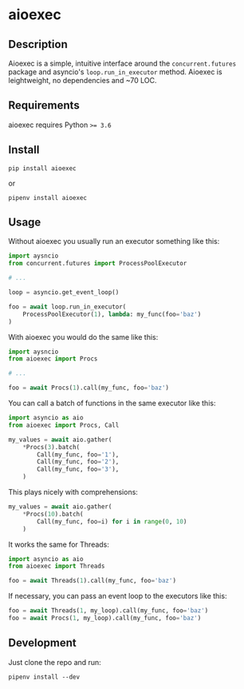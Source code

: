 
# aioexec


## Description

Aioexec is a simple, intuitive interface around the `concurrent.futures` package and asyncio's `loop.run_in_executor` method. Aioexec is leightweight, no dependencies and ~70 LOC.


## Requirements

aioexec requires Python `>= 3.6`


## Install

    pip install aioexec

or

    pipenv install aioexec


## Usage

Without aioexec you usually run an executor something like this:

```python
import aysncio
from concurrent.futures import ProcessPoolExecutor

# ...

loop = asyncio.get_event_loop()

foo = await loop.run_in_executor(
    ProcessPoolExecutor(1), lambda: my_func(foo='baz')
)
```

With aioexec you would do the same like this:

```python
import aysncio
from aioexec import Procs

# ...

foo = await Procs(1).call(my_func, foo='baz') 
```

You can call a batch of functions in the same executor like this:

```python
import asyncio as aio
from aioexec import Procs, Call

my_values = await aio.gather(
    *Procs(3).batch(
        Call(my_func, foo='1'),
        Call(my_func, foo='2'),
        Call(my_func, foo='3'),
    )
```

This plays nicely with comprehensions:

```python
my_values = await aio.gather(
    *Procs(10).batch(
        Call(my_func, foo=i) for i in range(0, 10)
    )
```

It works the same for Threads:

```python
import asyncio as aio
from aioexec import Threads

foo = await Threads(1).call(my_func, foo='baz') 

```

If necessary, you can pass an event loop to the executors like this:

```python
foo = await Threads(1, my_loop).call(my_func, foo='baz') 
foo = await Procs(1, my_loop).call(my_func, foo='baz') 
```


## Development

Just clone the repo and run:

    pipenv install --dev



